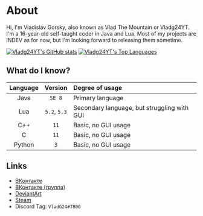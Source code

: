 # About

Hi, I'm Vladislav Gorsky, also known as Vlad The Mountain or Vladg24YT. I'm a 16-year-old self-taught coder in Java and Lua. Most of my projects are INDEV as for now, but I'm looking forward to releasing them sometime.

[![Vladg24YT's GitHub stats](https://github-readme-stats.vercel.app/api?username=Vladg24YT&include_all_commits=true&show_icons=true&theme=gruvbox)](https://github.com/anuraghazra/github-readme-stats)
[![Vladg24YT's Top Languages](https://github-readme-stats.vercel.app/api/top-langs/?username=Vladg24YT&layout=compact&langs_count=10&show_icons=true&theme=gruvbox)](https://github.com/anuraghazra/github-readme-stats)

## What do I know?
| Language | Version | Degree of usage |  
| :---: | :---: | :--- |  
| Java | `SE 8` | Primary language |  
| Lua | `5.2`, `5.3` | Secondary language, but struggling with GUI |
| C++ | `11` | Basic, no GUI usage |
| C | `11` | Basic, no GUI usage |
| Python | `3` | Basic, no GUI usage |

## Links
- [ВКонтакте](https://vk.com/vladg24yt)
- [ВКонтакте (группа)](https://vk.com/ru_vtm_app)
- [DeviantArt](https://www.deviantart.com/vladg24yt)
- [Steam](https://steamcommunity.com/id/vladg24yt)
- Discord Tag: `VladG24#7800`
